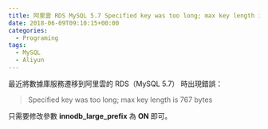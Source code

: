 ```yaml
---
title: 阿里雲 RDS MySQL 5.7 Specified key was too long; max key length is 767 bytes
date: 2018-06-09T09:10:15+00:00
categories:
  - Programing
tags:
  - MySQL
  - Aliyun
---
```


最近將數據庫服務遷移到阿里雲的 RDS（MySQL 5.7） 時出現錯誤：

> Specified key was too long; max key length is 767 bytes

只需要修改參數 **innodb_large_prefix** 為 **ON** 即可。
